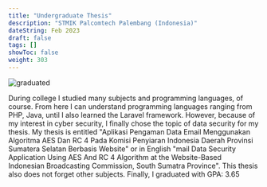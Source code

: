 ```yaml
---
title: "Undergraduate Thesis"
description: "STMIK Palcomtech Palembang (Indonesia)"
dateString: Feb 2023
draft: false
tags: []
showToc: false
weight: 303
--- 
```


![graduated](/experience/skripsi/graduated.jpeg#center)

During college I studied many subjects and programming languages, of course. From here I can understand programming languages ranging from PHP, Java, until I also learned the Laravel framework. However, because of my interest in cyber security, I finally chose the topic of data security for my thesis. My thesis is entitled "Aplikasi Pengaman Data Email Menggunakan Algoritma AES Dan RC 4 Pada Komisi Penyiaran Indonesia Daerah Provinsi Sumatera Selatan Berbasis Website" or in English "mail Data Security Application Using AES And RC 4 Algorithm at the Website-Based Indonesian Broadcasting Commission, South Sumatra Province". This thesis also does not forget other subjects. Finally, I graduated with GPA: 3.65
<br>

